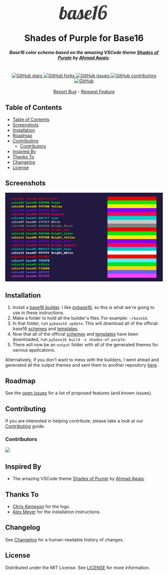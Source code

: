 <div align="center">
  <a href="https://github.com/demartini/base16-shades-of-purple">
    <img src="images/logo.png" alt="Logo">
  </a>
</div>
<h1 align="center">Shades of Purple for Base16</h1>
<h5 align="center">Base16 color scheme based on the amazing VSCode theme <a href="https://github.com/ahmadawais/shades-of-purple-vscode">Shades of Purple</a> by <a href="https://github.com/ahmadawais">Ahmad Awais</a>.</h5>
<br>
<div align="center">
  <a href="https://github.com/demartini/base16-shades-of-purple/stargazers">
    <img src="https://img.shields.io/github/stars/demartini/base16-shades-of-purple?style=for-the-badge" alt="GitHub stars">
  </a>
  <a href="https://github.com/demartini/base16-shades-of-purple/network/members">
    <img src="https://img.shields.io/github/forks/demartini/base16-shades-of-purple?style=for-the-badge" alt="GitHub forks">
  </a>
  <a href="https://github.com/demartini/base16-shades-of-purple/issues">
    <img src="https://img.shields.io/github/issues/demartini/base16-shades-of-purple?style=for-the-badge" alt="GitHub issues">
  </a>
  <a href="https://github.com/demartini/base16-shades-of-purple/graphs/contributors">
    <img src="https://img.shields.io/github/contributors/demartini/base16-shades-of-purple?style=for-the-badge" alt="GitHub contributors">
  </a>
  <a href="https://github.com/demartini/base16-shades-of-purple/blob/master/LICENSE">
    <img src="https://img.shields.io/github/license/demartini/base16-shades-of-purple?style=for-the-badge" alt="GitHub">
  </a>
</div>
<br>
<div align="center">
  <a href="https://github.com/demartini/base16-shades-of-purple/issues">Report Bug</a>
  -
  <a href="https://github.com/demartini/base16-shades-of-purple/issues">Request Feature</a>
</div>

## Table of Contents

- [Table of Contents](#table-of-contents)
- [Screenshots](#screenshots)
- [Installation](#installation)
- [Roadmap](#roadmap)
- [Contributing](#contributing)
  - [Contributors](#contributors)
- [Inspired By](#inspired-by)
- [Thanks To](#thanks-to)
- [Changelog](#changelog)
- [License](#license)

## Screenshots

<p align="center">
  <img src="images/preview.png" alt="Preview">
</p>

## Installation

1. Install a [base16 builder](https://github.com/chriskempson/base16#builder-repositories). I like [pybase16](https://github.com/InspectorMustache/base16-builder-python), so this is what we're going to use in these instructions.
2. Make a folder to hold all the builder's files. For example: `~/base16`.
3. In that folder, run `pybase16 update`. This will download all of the official base16 [schemes](https://github.com/chriskempson/base16#scheme-repositories) and [templates](https://github.com/chriskempson/base16#template-repositories).
4. Now that all of the official [schemes](https://github.com/chriskempson/base16#scheme-repositories) and [templates](https://github.com/chriskempson/base16#template-repositories) have been downloaded, run `pybase16 build -s shades-of-purple`.
5. There will now be an `output` folder with all of the generated themes for various applications.

Alternatively, if you don't want to mess with the builders, I went ahead and generated all the output themes and sent them to another repository [here](https://github.com/demartini/base16-shades-of-purple-exported-themes).

## Roadmap

See the [open issues](https://github.com/demartini/base16-shades-of-purple/issues) for a list of proposed features (and known issues).

## Contributing

If you are interested in helping contribute, please take a look at our [Contributing](CONTRIBUTING.md) guide.

### Contributors

<a href="https://github.com/demartini/base16-shades-of-purple/graphs/contributors">
  <img src="https://contributors-img.web.app/image?repo=demartini/base16-shades-of-purple" />
</a>

## Inspired By

- The amazing VSCode theme [Shades of Purple](https://github.com/ahmadawais/shades-of-purple-vscode) by [Ahmad Awais](https://github.com/ahmadawais).

## Thanks To

- [Chris Kempson](https://github.com/chriskempson/base16) for the logo.
- [Alex Meyer](https://github.com/reyemxela/base16-helios-scheme) for the installation instructions.

## Changelog

See [Changelog](CHANGELOG.md) for a human-readable history of changes.

## License

Distributed under the MIT License. See [LICENSE](LICENSE) for more information.